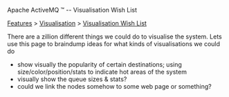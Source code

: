 Apache ActiveMQ ™ -- Visualisation Wish List 

[Features](../../features.md) > [Visualisation](../../Features/visualisation.md) > [Visualisation Wish List](../../Features/Visualisation/visualisation-wish-list.md)


There are a zillion different things we could do to visualise the system. Lets use this page to braindump ideas for what kinds of visualisations we could do

*   show visually the popularity of certain destinations; using size/color/position/stats to indicate hot areas of the system
*   visually show the queue sizes & stats?
*   could we link the nodes somehow to some web page or something?


